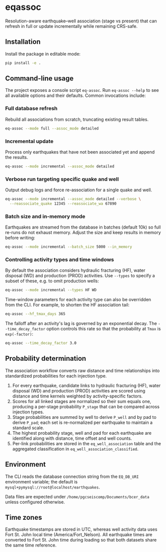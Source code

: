 # eqassoc

Resolution-aware earthquake–well association (stage vs present) that can refresh in full or update incrementally while remaining CRS-safe.

## Installation

Install the package in editable mode:

```bash
pip install -e .
```

## Command-line usage

The project exposes a console script `eq-assoc`. Run `eq-assoc --help` to see
all available options and their defaults. Common invocations include:

### Full database refresh

Rebuild all associations from scratch, truncating existing result tables.

```bash
eq-assoc --mode full --assoc_mode detailed
```

### Incremental update

Process only earthquakes that have not been associated yet and append the results.

```bash
eq-assoc --mode incremental --assoc_mode detailed
```

### Verbose run targeting specific quake and well

Output debug logs and force re-association for a single quake and well.

```bash
eq-assoc --mode incremental --assoc_mode detailed --verbose \
  --reassociate_quake 12345 --reassociate_wa 67890
```

### Batch size and in-memory mode

Earthquakes are streamed from the database in batches (default 10k) so full re-runs do not exhaust memory. Adjust the size and keep results in memory before writing:

```bash
eq-assoc --mode incremental --batch_size 5000 --in_memory
```

### Controlling activity types and time windows

By default the association considers hydraulic fracturing (HF), water disposal
(WD) and production (PROD) activities.  Use `--types` to specify a subset of
these, e.g. to omit production wells:

```bash
eq-assoc --mode incremental --types HF WD
```

Time-window parameters for each activity type can also be overridden from the
CLI. For example, to shorten the HF association tail:

```bash
eq-assoc --hf_tmax_days 365
```

The falloff after an activity's lag is governed by an exponential decay.  The
`--time_decay_factor` option controls this rate so that the probability at
`Tmax` is `exp(-factor)`:

```bash
eq-assoc --time_decay_factor 3.0
```

## Probability determination

The association workflow converts raw distance and time relationships into
standardized probabilities for each injection type.

1. For every earthquake, candidate links to hydraulic fracturing (HF), water
   disposal (WD) and production (PROD) activities are scored using
   distance and time kernels weighted by activity-specific factors.
2. Scores for all linked stages are normalized so their sum equals one,
   producing a per-stage probability `P_stage` that can be compared across
   injection types.
3. Stage probabilities are summed by well to derive `P_well` and by pad to
   derive `P_pad`; each set is re-normalized per earthquake to maintain a
   standard scale.
4. The highest probability stage, well and pad for each earthquake are
   identified along with distance, time offset and well counts.
5. Per-link probabilities are stored in the `eq_well_association` table and
   the aggregated classification in `eq_well_association_classified`.

## Environment

The CLI reads the database connection string from the `EQ_DB_URI` environment variable; the default is `mysql+pymysql://root@localhost/earthquakes`.

Data files are expected under `/home/pgcseiscomp/Documents/bcer_data` unless configured otherwise.

## Time zones

Earthquake timestamps are stored in UTC, whereas well activity data
uses Fort St. John local time (America/Fort_Nelson).  All earthquake
times are converted to Fort St. John time during loading so that both
datasets share the same time reference.

